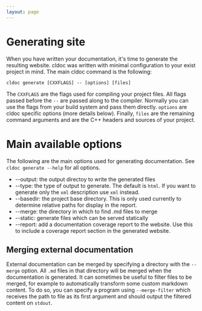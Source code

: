 ```yaml
---
layout: page
---
```


# Generating site
When you have written your documentation, it's time to generate the resulting
website. cldoc was written with minimal configuration to your exist project in
mind. The main cldoc command is the following:

    cldoc generate [CXXFLAGS] -- [options] [files]

The `CXXFLAGS` are the flags used for compiling your project files. All flags
passed before the `--` are passed along to the compiler. Normally you can use
the flags from your build system and pass them directly. `options` are cldoc
specific options (more details below). Finally, `files` are the remaining
command arguments and are the C++ headers and sources of your project.

# Main available options
The following are the main options used for generating documentation. See
`cldoc generate --help` for all options.

* --output: the output directoy to write the generated files
* --type: the type of output to generate. The default is `html`. If you want
  to generate only the `xml` description use `xml` instead.
* --basedir: the project base directory. This is only used currently to determine
  relative paths for display in the report.
* --merge: the directory in which to find .md files to merge
* --static: generate files which can be served statically
* --report: add a documentation coverage report to the website. Use this to
  include a coverage report section in the generated website.

## Merging external documentation
External documentation can be merged by specifying a directory with the `--merge`
option. All `.md` files in that directory will be merged when the documentation
is generated. It can sometimes be useful to filter files to be merged, for example
to automatically transform some custom markdown content. To do so, you can
specify a program using `--merge-filter` which receives the path to file as its
first argument and should output the filtered content on `stdout`.